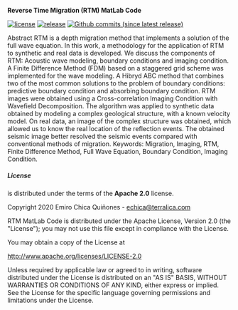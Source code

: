 **Reverse Time Migration (RTM) MatLab Code**
<!---
Readme for Github repository only. (Get's selected before *.rst file)
-->

[![license](https://img.shields.io/github/license/gimli-org/gimli.svg?style=flat-square)](http://www.apache.org/licenses/LICENSE-2.0)
[![release](https://img.shields.io/github/release/gimli-org/gimli.svg?style=flat-square)](https://github.com/ejchicaq-unal/RTM-MatLab-Code/releases/latest)
[![Github commits (since latest release)](https://img.shields.io/github/commits-since/ejchicaq-unal/RTM-MatLab-Code/latest.svg?style=flat-square)](https://github.com/ejchicaq-unal/RTM-MatLab-Code)

Abstract
RTM is a depth migration method that implements a solution of the full wave equation. In this work, a methodology for the application of RTM to synthetic and real data is developed. We discuss the components of RTM: Acoustic wave modeling, boundary conditions and imaging condition. A Finite Difference Method (FDM) based on a staggered grid scheme was implemented for the wave modeling. A Hibryd ABC method that combines two of the most common solutions to the problem of boundary conditions: predictive boundary condition and absorbing boundary condition. RTM images were obtained using a Cross-correlation Imaging Condition with Wavefield Decomposition. The algorithm was applied to synthetic data obtained by modeling a complex geological structure, with a known velocity model. On real data, an image of the complex structure was obtained, which allowed us to know the real location of the reflection events. The obtained seismic image better resolved the seismic events compared with conventional methods of migration.
Keywords: Migration, Imaging, RTM, Finite Difference Method, Full Wave Equation, Boundary Condition, Imaging Condition.

##### License

 is distributed under the terms of the **Apache 2.0** license.

Copyright 2020 Emiro Chica Quiñones - echica@terralica.com

RTM MatLab Code is distributed under the Apache License, Version 2.0 (the "License");
you may not use this file except in compliance with the License.

You may obtain a copy of the License at

  http://www.apache.org/licenses/LICENSE-2.0

Unless required by applicable law or agreed to in writing, software distributed under the License is distributed on an "AS IS" BASIS, WITHOUT WARRANTIES OR CONDITIONS OF ANY KIND, either express or implied. See the License for the specific language governing permissions and limitations under the License.

